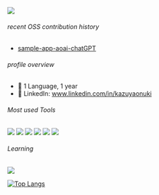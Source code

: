 ![](https://komarev.com/ghpvc/?username=KazuOnuki)

###### recent OSS contribution history
- [sample-app-aoai-chatGPT](https://github.com/microsoft/sample-app-aoai-chatGPT/graphs/contributors?from=2021-01-31&to=2024-02-10&type=a)

###### profile overview
- 👋 1 Language, 1 year
- 👀 LinkedIn: www.linkedin.com/in/kazuyaonuki

###### Most used Tools
<img src="https://img.shields.io/badge/-Azure-0078D4?logo=microsoft-azure&style=flat&logoColor=white"> <img src="https://img.shields.io/badge/-Python-F9DC3E.svg?logo=python&style=flat"> <img src="https://img.shields.io/badge/-Flask-000000.svg?logo=flask&style=flat"> <img src="https://img.shields.io/badge/-Docker-EEE.svg?logo=docker&style=flat"> <img src="https://img.shields.io/badge/-k8s-EEE.svg?logo=kubernetes&style=flat"> <img src="https://img.shields.io/badge/-JavaScript-276DC3.svg?logo=javascript&style=flat">

###### Learning
<img src="https://img.shields.io/badge/-React-555.svg?logo=react&style=flat">

<!--![kazuyaonuki's GitHub stats](https://github-readme-stats.vercel.app/api?username=KazuOnuki&show_icons=true&theme=vue-dark)-->

[![Top Langs](https://github-readme-stats.vercel.app/api/top-langs/?username=KazuOnuki&layout=compact&theme=vue-dark)](https://github.com/KazuOnuki/github-readme-stats)
